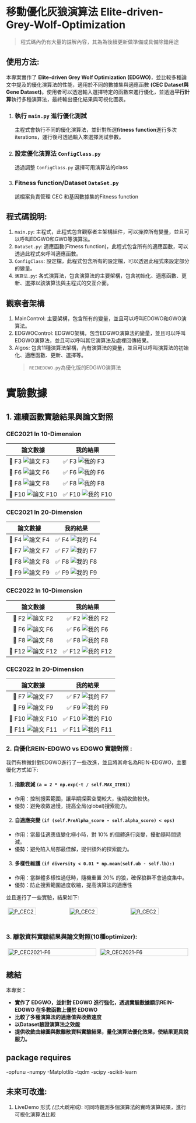 # 移動優化灰狼演算法 Elite-driven-Grey-Wolf-Optimization
> 程式碼內仍有大量的註解內容，其為為後續更新做準備或具備除錯用途
## 使用方法: 
本專案實作了 **Elite-driven Grey Wolf Optimization (EDGWO)**，並比較多種論文中提及的優化演算法的性能，適用於不同的數據集與適應函數 **(CEC Dataset與Gene Dataset)**。使用者可以透過輸入選擇特定的函數來進行優化，並透過**平行計算**執行多種演算法，最終輸出優化結果與可視化圖表。
1. ### 執行 `main.py` 進行優化測試
   主程式會執行不同的優化演算法，並針對所選**fitness function**進行多次iterations，運行後可透過輸入來選擇測試參數。
2. ### 設定優化演算法 `ConfigClass.py`
   透過調整 `ConfigClass.py` 選擇可用演算法的class
3. ### Fitness function/Dataset `DataSet.py`
   該檔案負責管理 CEC 和基因數據集的Fitness function

## 程式碼說明:
1. `main.py`: 主程式，此程式包含觀察者主架構組件，可以操控所有變量，並且可以呼叫EDGWO和GWO等演算法。
2. `DataSet.py`: 適應函數(Fitness function)，此程式包含所有的適應函數，可以透過此程式來呼叫適應函數。
3. `ConfigClass`: 設定檔，此程式包含所有的設定檔，可以透過此程式來設定部分的變量。
3. `演算法.py`: 各式演算法，包含演算法的主要架構，包含初始化、適應函數、更新、選擇以該演算法與主程式的交互介面。


## 觀察者架構
1. MainControl: 主要架構，包含所有的變量，並且可以呼叫EDGWO和GWO演算法。
2. EDGWOControl: EDGWO架構，包含EDGWO演算法的變量，並且可以呼叫EDGWO演算法，並且可以呼叫其它演算法及處裡回傳結果。
3. Algos: 包含11種演算法架構，內有演算法的變量，並且可以呼叫演算法的初始化、適應函數、更新、選擇等。
   > `REINEDGWO.py`為優化版的EDGWO演算法

# 實驗數據
## 1. 連續函數實驗結果與論文對照
### CEC2021 In 10-Dimension
| 論文數據 | 我的結果 |
|----------|---------|
| 📌 F3 ![論文 F3](./convergence_curve/CEC2021/2021_F3_10D_paper.jpg) | ✅ F3 ![我的 F3](./convergence_curve/CEC2021/2021_F3_10D.png) |
| 📌 F6 ![論文 F6](./convergence_curve/CEC2021/2021_F6_10D_paper.jpg) | ✅ F6 ![我的 F6](./convergence_curve/CEC2021/2021_F6_10D.png) |
| 📌 F8 ![論文 F8](./convergence_curve/CEC2021/2021_F8_10D_paper.jpg) | ✅ F8 ![我的 F8](./convergence_curve/CEC2021/2021_F8_10D.png) |
| 📌 F10 ![論文 F10](./convergence_curve/CEC2021/2021_F10_10D_paper.jpg) | ✅ F10 ![我的 F10](./convergence_curve/CEC2021/2021_F10_10D.png) |

### CEC2021 In 20-Dimension
| 論文數據 | 我的結果 |
|:--------:|:--------:|
| 📌 F4 ![論文 F4](./convergence_curve/CEC2021/2021_F4_20D_paper.jpg) | ✅ F4 ![我的 F4](./convergence_curve/CEC2021/2021_F4_20D.png) |
| 📌 F7 ![論文 F7](./convergence_curve/CEC2021/2021_F7_20D_paper.jpg) | ✅ F7 ![我的 F7](./convergence_curve/CEC2021/2021_F7_20D.png) |
| 📌 F8 ![論文 F8](./convergence_curve/CEC2021/2021_F8_20D_paper.jpg) | ✅ F8 ![我的 F8](./convergence_curve/CEC2021/2021_F8_20D.png) |
| 📌 F9 ![論文 F9](./convergence_curve/CEC2021/2021_F9_20D_paper.jpg) | ✅ F9 ![我的 F9](./convergence_curve/CEC2021/2021_F9_20D.png) |

### CEC2022 In 10-Dimension
| 論文數據 | 我的結果 |
|:--------:|:--------:|
| 📌 F2 ![論文 F2](./convergence_curve/CEC2022/2022_F2_10D_paper.jpg) | ✅ F2 ![我的 F2](./convergence_curve/CEC2022/2022_F2_10D.png) |
| 📌 F6 ![論文 F6](./convergence_curve/CEC2022/2022_F6_10D_paper.jpg) | ✅ F6 ![我的 F6](./convergence_curve/CEC2022/2022_F6_10D.png) |
| 📌 F8 ![論文 F8](./convergence_curve/CEC2022/2022_F8_10D_paper.jpg) | ✅ F8 ![我的 F8](./convergence_curve/CEC2022/2022_F8_10D.png) |
| 📌 F12 ![論文 F12](./convergence_curve/CEC2022/2022_F12_10D_paper.jpg) | ✅ F12 ![我的 F12](./convergence_curve/CEC2022/2022_F12_10D.png) |

### CEC2022 In 20-Dimension
| 論文數據 | 我的結果 |
|:--------:|:--------:|
| 📌 F7 ![論文 F7](./convergence_curve/CEC2022/2022_F7_20D_paper.jpg) | ✅ F7 ![我的 F7](./convergence_curve/CEC2022/2022_F7_20D.png) |
| 📌 F9 ![論文 F9](./convergence_curve/CEC2022/2022_F9_20D_paper.jpg) | ✅ F9 ![我的 F9](./convergence_curve/CEC2022/2022_F9_20D.png) |
| 📌 F10 ![論文 F10](./convergence_curve/CEC2022/2022_F10_20D_paper.jpg) | ✅ F10 ![我的 F10](./convergence_curve/CEC2022/2022_F10_20D.png) |
| 📌 F11 ![論文 F11](./convergence_curve/CEC2022/2022_F11_20D_paper.jpg) | ✅ F11 ![我的 F11](./convergence_curve/CEC2022/2022_F11_20D.png) |




### 2. 自優化REIN-EDGWO vs EDGWO 實驗對照 :
我們有稍微針對EDGWO進行了一些改進，並且將其命名為REIN-EDGWO，主要優化方式如下:
1. #### 指數衰減 `(a = 2 * np.exp(-t / self.MAX_ITER))`
- 作用：控制搜索範圍，讓早期探索空間較大，後期收斂較快。
- 優勢：避免收斂過慢，提高全局(global)搜索能力。
2. #### 自適應突變 `(if (self.PreAlpha_score - self.alpha_score) < eps)`
- 作用：當最佳適應值變化極小時，對 10% 的個體進行突變，擾動隨時間遞減。
- 優勢：避免陷入局部最佳解，提供額外的探索能力。
3. #### 多樣性維護 `(if diversity < 0.01 * np.mean(self.ub - self.lb):)`
- 作用：當群體多樣性過低時，隨機重置 20% 的狼，確保狼群不會過度集中。
- 優勢：防止搜索範圍過度收縮，提高演算法的適應性

並且進行了一些實驗，結果如下:
<div>
    <div style="display: flex; flex-wrap: wrap;">
        <div style="flex: 1; padding: 5px;">
            <img src="_EDGWO vs. REIN_EDGWO\2021_F3_10D.png" alt="P_CEC2021-F3" style="width: 70%;">
        </div>
        <div style="flex: 1; padding: 5px;">
            <img src="_EDGWO vs. REIN_EDGWO\2021_F4_20D.png" alt="R_CEC2021-F4" style="width: 70%;">
        </div>
       <div style="flex: 1; padding: 5px;">
            <img src="_EDGWO vs. REIN_EDGWO\2021_F7_20D.png" alt="R_CEC2021-F7" style="width: 70%;">
        </div>
    </div>
</div>

### 3. 離散資料實驗結果與論文對照(10種optimizer):

<div>
    <div style="display: flex; flex-wrap: wrap;">
        <div style="flex: 1; padding: 5px;">
            <img src="_EXP_PIC\GENE-ALLAML-30N.png" alt="P_CEC2021-F6" style="width: 100%;">
        </div>
        <div style="flex: 1; padding: 5px;">
            <img src="_" alt="R_CEC2021-F6" style="width: 100%;">
        </div>
    </div>
</div>

## 總結
本專案：
- **實作了 EDGWO，並針對 EDGWO 進行強化，透過實驗數據顯示REIN-EDGWO 在多數函數上優於 EDGWO**
- **比較了多種演算法的適應值與收斂速度**
- **以Dataset驗證演算法之效能**
- **提供收斂曲線圖與數離散資料實驗結果，量化演算法優化效果，使結果更具說服力。**

## package requires 
-opfunu 
-numpy
-Matplotlib
-tqdm 
-scipy
-scikit-learn


## 未來可改進: 
1. LiveDemo 形式 _(已大致完成)_: 可同時觀測多個演算法的實時演算結果，進行可視化演算法比較
